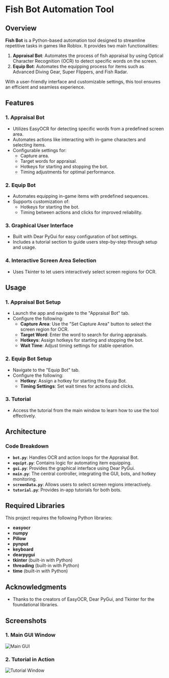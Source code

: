 # Fish Bot Automation Tool

## Overview
**Fish Bot** is a Python-based automation tool designed to streamline repetitive tasks in games like Roblox. It provides two main functionalities:

1. **Appraisal Bot**: Automates the process of fish appraisal by using Optical Character Recognition (OCR) to detect specific words on the screen.
2. **Equip Bot**: Automates the equipping process for items such as Advanced Diving Gear, Super Flippers, and Fish Radar.

With a user-friendly interface and customizable settings, this tool ensures an efficient and seamless experience.

## Features

### 1. **Appraisal Bot**
- Utilizes EasyOCR for detecting specific words from a predefined screen area.
- Automates actions like interacting with in-game characters and selecting items.
- Configurable settings for:
  - Capture area.
  - Target words for appraisal.
  - Hotkeys for starting and stopping the bot.
  - Timing adjustments for optimal performance.

### 2. **Equip Bot**
- Automates equipping in-game items with predefined sequences.
- Supports customization of:
  - Hotkeys for starting the bot.
  - Timing between actions and clicks for improved reliability.
  
### 3. **Graphical User Interface**
- Built with Dear PyGui for easy configuration of bot settings.
- Includes a tutorial section to guide users step-by-step through setup and usage.

### 4. **Interactive Screen Area Selection**
- Uses Tkinter to let users interactively select screen regions for OCR.

## Usage

### 1. **Appraisal Bot Setup**
- Launch the app and navigate to the "Appraisal Bot" tab.
- Configure the following:
  - **Capture Area**: Use the "Set Capture Area" button to select the screen region for OCR.
  - **Target Word**: Enter the word to search for during appraisals.
  - **Hotkeys**: Assign hotkeys for starting and stopping the bot.
  - **Wait Time**: Adjust timing settings for stable operation.

### 2. **Equip Bot Setup**
- Navigate to the "Equip Bot" tab.
- Configure the following:
  - **Hotkey**: Assign a hotkey for starting the Equip Bot.
  - **Timing Settings**: Set wait times for actions and clicks.

### 3. **Tutorial**
- Access the tutorial from the main window to learn how to use the tool effectively.

## Architecture

### Code Breakdown
- **`bot.py`**: Handles OCR and action loops for the Appraisal Bot.
- **`equipt.py`**: Contains logic for automating item equipping.
- **`gui.py`**: Provides the graphical interface using Dear PyGui.
- **`main.py`**: The central controller, integrating the GUI, bots, and hotkey monitoring.
- **`screenData.py`**: Allows users to select screen regions interactively.
- **`tutorial.py`**: Provides in-app tutorials for both bots.

## Required Libraries
This project requires the following Python libraries:
- **easyocr**
- **numpy**
- **Pillow**
- **pynput**
- **keyboard**
- **dearpygui**
- **tkinter** (built-in with Python)
- **threading** (built-in with Python)
- **time** (built-in with Python)

## Acknowledgments
- Thanks to the creators of EasyOCR, Dear PyGui, and Tkinter for the foundational libraries.

## Screenshots

### 1. Main GUI Window
![Main GUI](Media/Screenshot1.png)

### 2. Tutorial in Action
![Tutorial Window](Media/Screenshot2.png)
